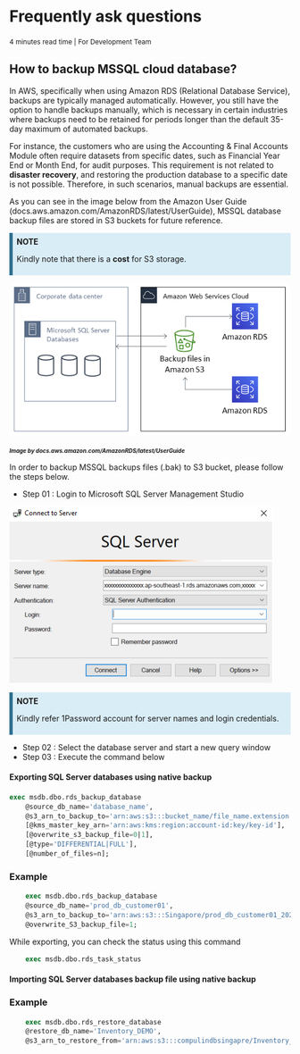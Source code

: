 <link rel="stylesheet" href="https://cdnjs.cloudflare.com/ajax/libs/font-awesome/5.15.1/css/all.min.css">


# Frequently ask questions
<span style="font-size:12px;">4 minutes read time | For Development Team</span>

## How to backup MSSQL cloud database?

In AWS, specifically when using Amazon RDS (Relational Database Service), backups are typically managed automatically. However, you still have the option to handle backups manually, which is necessary in certain industries where backups need to be retained for periods longer than the default 35-day maximum of automated backups. 

For instance, the customers who are using the Accounting & Final Accounts Module often require datasets from specific dates, such as Financial Year End or Month End, for audit purposes. This requirement is not related to **disaster recovery**, and restoring the production database to a specific date is not possible. Therefore, in such scenarios, manual backups are essential.

As you can see in the image below from the Amazon User Guide (docs.aws.amazon.com/AmazonRDS/latest/UserGuide), MSSQL database backup files are stored in S3 buckets for future reference.

<div style="background-color:#D9EDF7; border-left:6px solid #31708F; padding:0.5em; margin-bottom:1em;">
  <i class="fas fa-info-circle" style="colour : #3d95ba"></i> <strong>NOTE</strong>
  <p>Kindly note that there is a <b>cost</b> for S3 storage.</p>
</div>

![awsBackupImage](/images/aws_bacups.png)

***<span style="font-size:10px;">Image by docs.aws.amazon.com/AmazonRDS/latest/UserGuide</span>***

In order to backup MSSQL backups files (.bak) to S3 bucket, please follow the steps below.

* Step 01 :  Login to Microsoft SQL Server Management Studio

![SQLServerMngStd](/images/SQLServerMngStd.png)

<div style="background-color:#D9EDF7; border-left:6px solid #31708F; padding:0.5em; margin-bottom:1em;">
  <i class="fas fa-info-circle" style="colour : #3d95ba"></i> <strong>NOTE</strong>
  <p>Kindly refer 1Password account for server names and login credentials.</p>
</div>


* Step 02 :  Select the database server and start a new query window
* Step 03 :  Execute the command below
#### Exporting SQL Server databases using native backup

```SQL
exec msdb.dbo.rds_backup_database
	@source_db_name='database_name',
	@s3_arn_to_backup_to='arn:aws:s3:::bucket_name/file_name.extension',
	[@kms_master_key_arn='arn:aws:kms:region:account-id:key/key-id'],	
	[@overwrite_s3_backup_file=0|1],
	[@type='DIFFERENTIAL|FULL'],
	[@number_of_files=n];
```

### Example
``` SQL
    exec msdb.dbo.rds_backup_database 
    @source_db_name='prod_db_customer01', 
    @s3_arn_to_backup_to='arn:aws:s3:::Singapore/prod_db_customer01_2024_Apr_24.bak',
    @overwrite_S3_backup_file=1;
```

While exporting, you can check the status using this command
``` SQL
    exec msdb.dbo.rds_task_status
```

#### Importing SQL Server databases backup file using native backup
### Example

``` SQL
    exec msdb.dbo.rds_restore_database
    @restore_db_name='Inventory_DEMO',
    @s3_arn_to_restore_from='arn:aws:s3:::compulindbsingapre/Inventory_JC30JAN2020.bak'
```
